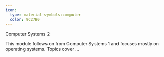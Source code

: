```yaml
---
icon:
  type: material-symbols:computer
  color: 9C27B0
---
```


Computer Systems 2

This module follows on from Computer Systems 1 and focuses mostly on operating systems. Topics cover ... 
